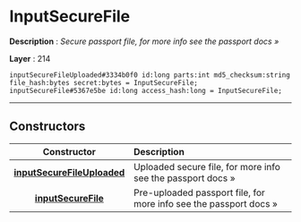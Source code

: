 # InputSecureFile

**Description** : *Secure passport file, for more info see the passport docs &raquo;*

**Layer** : 214

```tl
inputSecureFileUploaded#3334b0f0 id:long parts:int md5_checksum:string file_hash:bytes secret:bytes = InputSecureFile;
inputSecureFile#5367e5be id:long access_hash:long = InputSecureFile;
```

---

## Constructors

| Constructor | Description |
| :---: | :--- |
| [**inputSecureFileUploaded**](constructor/inputSecureFileUploaded) | Uploaded secure file, for more info see the passport docs » |
| [**inputSecureFile**](constructor/inputSecureFile) | Pre-uploaded passport file, for more info see the passport docs » |